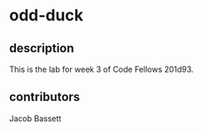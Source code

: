 # odd-duck

## description

This is the lab for week 3 of Code Fellows 201d93.



## contributors

Jacob Bassett

